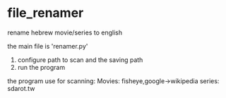 # file_renamer
rename hebrew movie/series to english

the main file is 'renamer.py'
1. configure path to scan and the saving path
2. run the program

the program use for scanning:
Movies: fisheye,google->wikipedia
series: sdarot.tw
